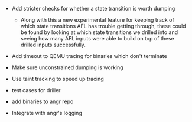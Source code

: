 * Add stricter checks for whether a state transition is worth dumping
    - Along with this a new experimental feature for keeping track of which state transitions AFL has
      trouble getting through, these could be found by looking at which state transitions we drilled
      into and seeing how many AFL inputs were able to build on top of these drilled inputs 
      successfully.

* Add timeout to QEMU tracing for binaries which don't terminate

* Make sure unconstrained dumping is working

* Use taint tracking to speed up tracing

* test cases for driller

* add binaries to angr repo

* Integrate with angr's logging
